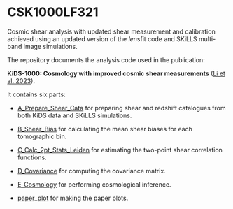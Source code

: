 # CSK1000LF321

Cosmic shear analysis with updated shear measurement and calibration achieved using an updated version of the *lens*fit code and SKiLLS multi-band image simulations.

The repository documents the analysis code used in the publication: 

**KiDS-1000: Cosmology with improved cosmic shear measurements** ([Li et al. 2023](https://ui.adsabs.harvard.edu/abs/2023arXiv230611124L/abstract)).

It contains six parts:

- [A_Prepare_Shear_Cata](https://github.com/lshuns/CSK1000LF321/A_Prepare_Shear_Cata) for preparing shear and redshift catalogues from both KiDS data and SKiLLS simulations.

- [B_Shear_Bias](https://github.com/lshuns/CSK1000LF321/B_Shear_Bias) for calculating the mean shear biases for each tomographic bin.

- [C_Calc_2pt_Stats_Leiden](https://github.com/lshuns/CSK1000LF321/C_Calc_2pt_Stats_Leiden) for estimating the two-point shear correlation functions.

- [D_Covariance](https://github.com/lshuns/CSK1000LF321/D_Covariance) for computing the covariance matrix.

- [E_Cosmology](https://github.com/lshuns/CSK1000LF321/E_Cosmology) for performing cosmological inference.

- [paper_plot](https://github.com/lshuns/CSK1000LF321/paper_plot) for making the paper plots.